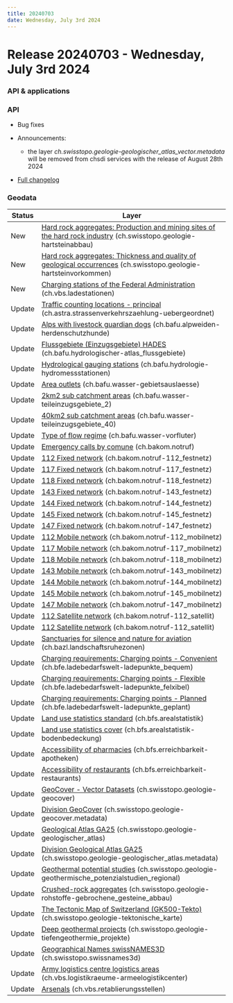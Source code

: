 ```yaml
---
title: 20240703
date: Wednesday, July 3rd 2024
---
```


# Release 20240703 - Wednesday, July 3rd 2024

### API & applications

### API

- Bug fixes
- Announcements:

  - the layer _ch.swisstopo.geologie-geologischer_atlas_vector.metadata_ will be removed from chsdi services with the release of August 28th 2024

- [Full changelog](https://github.com/geoadmin/mf-chsdi3/compare/2024-05-15-rc1...2024-07-03-rc1)

### Geodata

| Status | Layer                                                                                                                                                                                    |
| ------ | ---------------------------------------------------------------------------------------------------------------------------------------------------------------------------------------- |
| New    | [Hard rock aggregates: Production and mining sites of the hard rock industry](//map.geo.admin.ch/?layers=ch.swisstopo.geologie-hartsteinabbau) (ch.swisstopo.geologie-hartsteinabbau)    |
| New    | [Hard rock aggregates: Thickness and quality of geological occurrences](//map.geo.admin.ch/?layers=ch.swisstopo.geologie-hartsteinvorkommen) (ch.swisstopo.geologie-hartsteinvorkommen)  |
| New    | [Charging stations of the Federal Administration](//map.geo.admin.ch/?layers=ch.vbs.ladestationen) (ch.vbs.ladestationen)                                                                |
| Update | [Traffic counting locations - principal](//map.geo.admin.ch/?layers=ch.astra.strassenverkehrszaehlung-uebergeordnet) (ch.astra.strassenverkehrszaehlung-uebergeordnet)                   |
| Update | [Alps with livestock guardian dogs](//map.geo.admin.ch/?layers=ch.bafu.alpweiden-herdenschutzhunde) (ch.bafu.alpweiden-herdenschutzhunde)                                                |
| Update | [Flussgebiete (Einzugsgebiete) HADES](//map.geo.admin.ch/?layers=ch.bafu.hydrologischer-atlas_flussgebiete) (ch.bafu.hydrologischer-atlas_flussgebiete)                                  |
| Update | [Hydrological gauging stations](//map.geo.admin.ch/?layers=ch.bafu.hydrologie-hydromessstationen) (ch.bafu.hydrologie-hydromessstationen)                                                |
| Update | [Area outlets](//map.geo.admin.ch/?layers=ch.bafu.wasser-gebietsauslaesse) (ch.bafu.wasser-gebietsauslaesse)                                                                             |
| Update | [2km2 sub catchment areas](//map.geo.admin.ch/?layers=ch.bafu.wasser-teileinzugsgebiete_2) (ch.bafu.wasser-teileinzugsgebiete_2)                                                         |
| Update | [40km2 sub catchment areas](//map.geo.admin.ch/?layers=ch.bafu.wasser-teileinzugsgebiete_40) (ch.bafu.wasser-teileinzugsgebiete_40)                                                      |
| Update | [Type of flow regime](//map.geo.admin.ch/?layers=ch.bafu.wasser-vorfluter) (ch.bafu.wasser-vorfluter)                                                                                    |
| Update | [Emergency calls by comune](//map.geo.admin.ch/?layers=ch.bakom.notruf) (ch.bakom.notruf)                                                                                                |
| Update | [112 Fixed network](//map.geo.admin.ch/?layers=ch.bakom.notruf-112_festnetz) (ch.bakom.notruf-112_festnetz)                                                                              |
| Update | [117 Fixed network](//map.geo.admin.ch/?layers=ch.bakom.notruf-117_festnetz) (ch.bakom.notruf-117_festnetz)                                                                              |
| Update | [118 Fixed network](//map.geo.admin.ch/?layers=ch.bakom.notruf-118_festnetz) (ch.bakom.notruf-118_festnetz)                                                                              |
| Update | [143 Fixed network](//map.geo.admin.ch/?layers=ch.bakom.notruf-143_festnetz) (ch.bakom.notruf-143_festnetz)                                                                              |
| Update | [144 Fixed network](//map.geo.admin.ch/?layers=ch.bakom.notruf-144_festnetz) (ch.bakom.notruf-144_festnetz)                                                                              |
| Update | [145 Fixed network](//map.geo.admin.ch/?layers=ch.bakom.notruf-145_festnetz) (ch.bakom.notruf-145_festnetz)                                                                              |
| Update | [147 Fixed network](//map.geo.admin.ch/?layers=ch.bakom.notruf-147_festnetz) (ch.bakom.notruf-147_festnetz)                                                                              |
| Update | [112 Mobile network](//map.geo.admin.ch/?layers=ch.bakom.notruf-112_mobilnetz) (ch.bakom.notruf-112_mobilnetz)                                                                           |
| Update | [117 Mobile network](//map.geo.admin.ch/?layers=ch.bakom.notruf-117_mobilnetz) (ch.bakom.notruf-117_mobilnetz)                                                                           |
| Update | [118 Mobile network](//map.geo.admin.ch/?layers=ch.bakom.notruf-118_mobilnetz) (ch.bakom.notruf-118_mobilnetz)                                                                           |
| Update | [143 Mobile network](//map.geo.admin.ch/?layers=ch.bakom.notruf-143_mobilnetz) (ch.bakom.notruf-143_mobilnetz)                                                                           |
| Update | [144 Mobile network](//map.geo.admin.ch/?layers=ch.bakom.notruf-144_mobilnetz) (ch.bakom.notruf-144_mobilnetz)                                                                           |
| Update | [145 Mobile network](//map.geo.admin.ch/?layers=ch.bakom.notruf-145_mobilnetz) (ch.bakom.notruf-145_mobilnetz)                                                                           |
| Update | [147 Mobile network](//map.geo.admin.ch/?layers=ch.bakom.notruf-147_mobilnetz) (ch.bakom.notruf-147_mobilnetz)                                                                           |
| Update | [112 Satellite network](//map.geo.admin.ch/?layers=ch.bakom.notruf-112_satellit) (ch.bakom.notruf-112_satellit)                                                                          |
| Update | [112 Satellite network](//map.geo.admin.ch/?layers=ch.bakom.notruf-112_satellit) (ch.bakom.notruf-112_satellit)                                                                          |
| Update | [Sanctuaries for silence and nature for aviation](//map.geo.admin.ch/?layers=ch.bazl.landschaftsruhezonen) (ch.bazl.landschaftsruhezonen)                                                |
| Update | [Charging requirements: Charging points - Convenient](//map.geo.admin.ch/?layers=ch.bfe.ladebedarfswelt-ladepunkte_bequem) (ch.bfe.ladebedarfswelt-ladepunkte_bequem)                    |
| Update | [Charging requirements: Charging points - Flexible](//map.geo.admin.ch/?layers=ch.bfe.ladebedarfswelt-ladepunkte_felxibel) (ch.bfe.ladebedarfswelt-ladepunkte_felxibel)                  |
| Update | [Charging requirements: Charging points - Planned](//map.geo.admin.ch/?layers=ch.bfe.ladebedarfswelt-ladepunkte_geplant) (ch.bfe.ladebedarfswelt-ladepunkte_geplant)                     |
| Update | [Land use statistics standard](//map.geo.admin.ch/?layers=ch.bfs.arealstatistik) (ch.bfs.arealstatistik)                                                                                 |
| Update | [Land use statistics cover](//map.geo.admin.ch/?layers=ch.bfs.arealstatistik-bodenbedeckung) (ch.bfs.arealstatistik-bodenbedeckung)                                                      |
| Update | [Accessibility of pharmacies](//map.geo.admin.ch/?layers=ch.bfs.erreichbarkeit-apotheken) (ch.bfs.erreichbarkeit-apotheken)                                                              |
| Update | [Accessibility of restaurants](//map.geo.admin.ch/?layers=ch.bfs.erreichbarkeit-restaurants) (ch.bfs.erreichbarkeit-restaurants)                                                         |
| Update | [GeoCover - Vector Datasets](//map.geo.admin.ch/?layers=ch.swisstopo.geologie-geocover) (ch.swisstopo.geologie-geocover)                                                                 |
| Update | [Division GeoCover](//map.geo.admin.ch/?layers=ch.swisstopo.geologie-geocover.metadata) (ch.swisstopo.geologie-geocover.metadata)                                                        |
| Update | [Geological Atlas GA25](//map.geo.admin.ch/?layers=ch.swisstopo.geologie-geologischer_atlas) (ch.swisstopo.geologie-geologischer_atlas)                                                  |
| Update | [Division Geological Atlas GA25](//map.geo.admin.ch/?layers=ch.swisstopo.geologie-geologischer_atlas.metadata) (ch.swisstopo.geologie-geologischer_atlas.metadata)                       |
| Update | [Geothermal potential studies](//map.geo.admin.ch/?layers=ch.swisstopo.geologie-geothermische_potenzialstudien_regional) (ch.swisstopo.geologie-geothermische_potenzialstudien_regional) |
| Update | [Crushed-rock aggregates](//map.geo.admin.ch/?layers=ch.swisstopo.geologie-rohstoffe-gebrochene_gesteine_abbau) (ch.swisstopo.geologie-rohstoffe-gebrochene_gesteine_abbau)              |
| Update | [The Tectonic Map of Switzerland (GK500-Tekto)](//map.geo.admin.ch/?layers=ch.swisstopo.geologie-tektonische_karte) (ch.swisstopo.geologie-tektonische_karte)                            |
| Update | [Deep geothermal projects](//map.geo.admin.ch/?layers=ch.swisstopo.geologie-tiefengeothermie_projekte) (ch.swisstopo.geologie-tiefengeothermie_projekte)                                 |
| Update | [Geographical Names swissNAMES3D](//map.geo.admin.ch/?layers=ch.swisstopo.swissnames3d) (ch.swisstopo.swissnames3d)                                                                      |
| Update | [Army logistics centre logistics areas](//map.geo.admin.ch/?layers=ch.vbs.logistikraeume-armeelogistikcenter) (ch.vbs.logistikraeume-armeelogistikcenter)                                |
| Update | [Arsenals](//map.geo.admin.ch/?layers=ch.vbs.retablierungsstellen) (ch.vbs.retablierungsstellen)                                                                                         |
